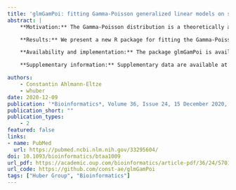 ```yaml
---
title: 'glmGamPoi: fitting Gamma-Poisson generalized linear models on single cell count data'
abstract: |
    **Motivation:** The Gamma-Poisson distribution is a theoretically and empirically motivated model for the sampling variability of single cell RNA-sequencing counts and an essential building block for analysis approaches including differential expression analysis, principal component analysis and factor analysis. Existing implementations for inferring its parameters from data often struggle with the size of single cell datasets, which can comprise millions of cells; at the same time, they do not take full advantage of the fact that zero and other small numbers are frequent in the data. These limitations have hampered uptake of the model, leaving room for statistically inferior approaches such as logarithm(-like) transformation.

    **Results:** We present a new R package for fitting the Gamma-Poisson distribution to data with the characteristics of modern single cell datasets more quickly and more accurately than existing methods. The software can work with data on disk without having to load them into RAM simultaneously.

    **Availability and implementation:** The package glmGamPoi is available from Bioconductor for Windows, macOS and Linux, and source code is available on [github.com/const-ae/glmGamPoi](https://github.com/const-ae/glmGamPoi) under a GPL-3 license. The scripts to reproduce the results of this paper are available on [github.com/const-ae/glmGamPoi-Paper](https://github.com/const-ae/glmGamPoi-Paper).

    **Supplementary information:** Supplementary data are available at Bioinformatics online.

authors:
    - Constantin Ahlmann-Eltze
    - whuber
date: 2020-12-09
publication: '*Bioinformatics*, Volume 36, Issue 24, 15 December 2020, Pages 5701–5702'
publication_short: ""
publication_types:
    - 2
featured: false
links:
- name: PubMed
  url: https://pubmed.ncbi.nlm.nih.gov/33295604/
doi: 10.1093/bioinformatics/btaa1009
url_pdf: https://academic.oup.com/bioinformatics/article-pdf/36/24/5701/36899440/btaa1009.pdf
url_code: https://github.com/const-ae/glmGamPoi
tags: ["Huber Group", "Bioinformatics"]
---
```


